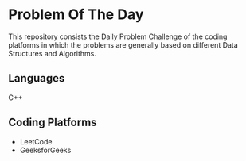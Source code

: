 
# Problem Of The Day
This repository consists the Daily Problem Challenge of the coding platforms in which the problems are generally based on different Data Structures and Algorithms.



## Languages

C++




## Coding Platforms

- LeetCode
- GeeksforGeeks

